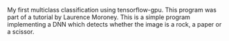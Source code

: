My first multiclass classification using tensorflow-gpu. 
This program was part of a tutorial by Laurence Moroney. 
This is a simple program implementing a DNN which detects whether the image is a rock, a paper or a scissor.
